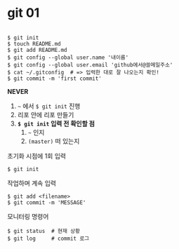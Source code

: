 # git 01



```

$ git init
$ touch README.md
$ git add README.md
$ git config --global user.name '내이름'
$ git config --global user.email 'github에서@쓸메일주소'
$ cat ~/.gitconfig  # => 입력한 대로 잘 나오는지 확인!
$ git commit -m 'first commit'
```



**NEVER**

1. `~` 에서 `$ git init` 진행
2. 리포 안에 리포 만들기
3. **`$ git init` 입력 전 확인할 점**
   1. `~` 인지
   2. `(master)` 떠 있는지



초기화 시점에 1회 입력

```
$ git init 
```

작업하며 계속 입력

```
$ git add <filename>
$ git commit -m 'MESSAGE'
```

모니터링 명령어

```
$ git status  # 현재 상황
$ git log     # commit 로그 
```

